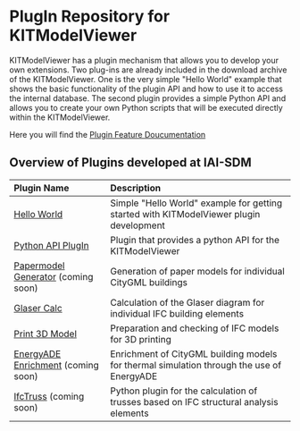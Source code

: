 # PlugIn Repository for KITModelViewer
KITModelViewer has a plugin mechanism that allows you to develop your own extensions.
Two plug-ins are already included in the download archive of the KITModelViewer. One is the very simple "Hello World" example that shows the basic functionality of the plugin API and how to use it to access the internal database. The second plugin provides a simple Python API and allows you to create your own Python scripts that will be executed directly within the KITModelViewer.

Here you will find the [Plugin Feature Doucumentation](Plugin_Features.md)

## Overview of Plugins developed at IAI-SDM

| Plugin Name          | Description                                |
| :---                 | :---                                       |
| [Hello World](https://github.com/KIT-IAI/SDM_Plugin_HelloWorld) | Simple "Hello World" example for getting started with KITModelViewer plugin development |
| [Python API PlugIn](https://github.com/KIT-IAI/SDM_Plugin_Python)| Plugin that provides a python API for the KITModelViewer |
| [Papermodel Generator](https://github.com/KIT-IAI/SDM_Plugin_Papermodel) (coming soon)| Generation of paper models for individual CityGML buildings |
| [Glaser Calc](https://github.com/KIT-IAI/SDM_Plugin_GlaserCalc) | Calculation of the Glaser diagram for individual IFC building elements |
| [Print 3D Model](https://github.com/KIT-IAI/SDM_Plugin_Print3DModel)| Preparation and checking of IFC models for 3D printing |
| [EnergyADE Enrichment](https://github.com/KIT-IAI/SDM_Plugin_EnergyADE_Enrichment) (coming soon)| Enrichment of CityGML building models for thermal simulation through the use of EnergyADE |
| [IfcTruss](https://github.com/KIT-IAI/SDM_Plugin_IfcTruss) (coming soon)| Python plugin for the calculation of trusses based on IFC structural analysis elements |
